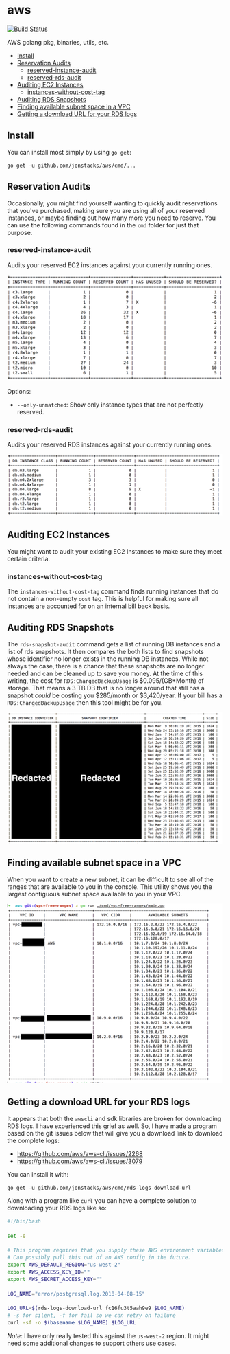 # aws

[![Build Status](https://travis-ci.org/jonstacks/aws.svg?branch=master)](https://travis-ci.org/jonstacks/aws)

AWS golang pkg, binaries, utils, etc.
<!-- TOC depthFrom:2 depthTo:6 withLinks:0 updateOnSave:1 orderedList:0 -->

- [Install](#install)
- [Reservation Audits](#reservation-audits)
	- [reserved-instance-audit](#reserved-instance-audit)
	- [reserved-rds-audit](#reserved-rds-audit)
- [Auditing EC2 Instances](#auditing-ec2-instances)
	- [instances-without-cost-tag](#instances-without-cost-tag)
- [Auditing RDS Snapshots](#auditing-rds-snapshots)
- [Finding available subnet space in a VPC](#finding-available-subnet-space-in-a-vpc)
- [Getting a download URL for your RDS logs](#getting-a-download-url-for-your-rds-logs)

<!-- /TOC -->

## Install

You can install most simply by using `go get`:

```
go get -u github.com/jonstacks/aws/cmd/...
```

## Reservation Audits

Occasionally, you might find yourself wanting to quickly audit reservations
that you've purchased, making sure you are using all of your reserved instances,
or maybe finding out how many more you need to reserve. You can use the
following commands found in the `cmd` folder for just that purpose.

### reserved-instance-audit

Audits your reserved EC2 instances against your currently running ones.

![reserved-instance-audit](doc/screenshots/reserved-instance-audit.png)

Options:

* `--only-unmatched`: Show only instance types that are not perfectly reserved.

### reserved-rds-audit

Audits your reserved RDS instances against your currently running ones.

![reserved-rds-audit](doc/screenshots/reserved-rds-audit.png)

## Auditing EC2 Instances

You might want to audit your existing EC2 Instances to make sure they meet
certain criteria.

### instances-without-cost-tag

The `instances-without-cost-tag` command finds running instances that do not
contain a non-empty `cost` tag. This is helpful for making sure all instances
are accounted for on an internal bill back basis.

## Auditing RDS Snapshots

The `rds-snapshot-audit` command gets a list of running DB instances and a
list of rds snapshots. It then compares the both lists to find snapshots whose
identifier no longer exists in the running DB instances. While not always the
case, there is a chance that these snapshots are no longer needed and can be
cleaned up to save you money. At the time of this writing, the cost for
`RDS:ChargedBackupUsage` is $0.095/(GB*Month) of storage. That means a 3 TB
DB that is no longer around that still has a snapshot *could* be costing you
$285/month or $3,420/year. If your bill has a `RDS:ChargedBackupUsage` then
this tool might be for you.

![rds-snapshot-audit](doc/screenshots/rds-snapshot-audit.png)

## Finding available subnet space in a VPC

When you want to create a new subnet, it can be difficult to see all of the
ranges that are available to you in the console. This utility shows you the
largest contiguous subnet space available to you in your VPC.

![vpc-free-ranges](doc/screenshots/vpc-free-ranges)

## Getting a download URL for your RDS logs

It appears that both the `awscli` and sdk libraries are broken for downloading
RDS logs. I have experienced this grief as well. So, I have made a program
based on the git issues below that will give you a download link to download
the complete logs:

* https://github.com/aws/aws-cli/issues/2268
* https://github.com/aws/aws-cli/issues/3079

You can install it with:

```
go get -u github.com/jonstacks/aws/cmd/rds-logs-download-url
```

Along with a program like `curl` you can have a complete solution to
downloading your RDS logs like so:

```sh
#!/bin/bash

set -e

# This program requires that you supply these AWS environment variables.
# Can possibly pull this out of an AWS config in the future.
export AWS_DEFAULT_REGION="us-west-2"
export AWS_ACCESS_KEY_ID=""
export AWS_SECRET_ACCESS_KEY=""

LOG_NAME="error/postgresql.log.2018-04-08-15"

LOG_URL=$(rds-logs-download-url fc16fu3t5aah9e9 $LOG_NAME)
# -s for silent, -f for fail so we can retry on failure
curl -sf -o $(basename $LOG_NAME) $LOG_URL
```

*Note*: I have only really tested this against the `us-west-2` region. It might
        need some additional changes to support others use cases.
